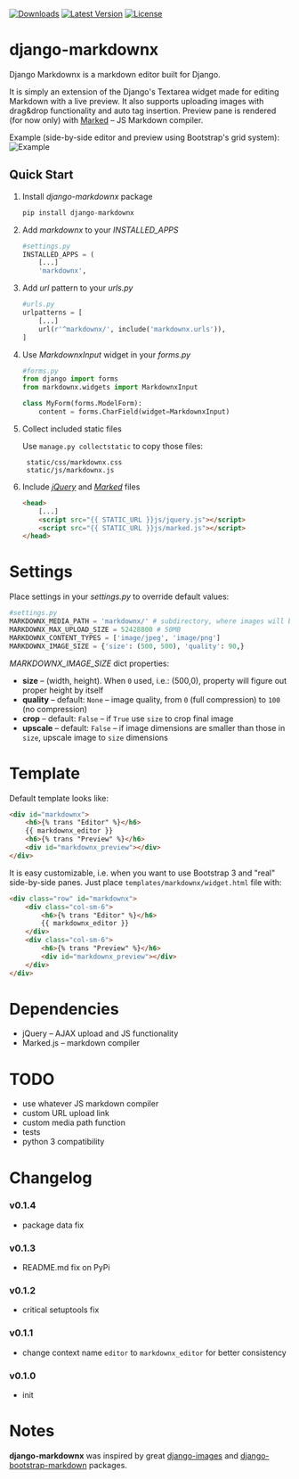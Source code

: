 [![Downloads](https://pypip.in/d/django-markdownx/badge.svg?period=month&style=flat)](https://pypi.python.org/pypi/django-markdownx/)
[![Latest Version](https://pypip.in/v/django-markdownx/badge.svg?style=flat)](https://pypi.python.org/pypi/django-markdownx/)
[![License](https://pypip.in/license/django-markdownx/badge.svg?style=flat)](https://pypi.python.org/pypi/django-markdownx/)

# django-markdownx

Django Markdownx is a markdown editor built for Django.

It is simply an extension of the Django's Textarea widget made for editing Markdown with a live preview. It also supports uploading images with drag&drop functionality and auto tag insertion. Preview pane is rendered (for now only) with [Marked](https://github.com/chjj/marked) – JS Markdown compiler.

Example (side-by-side editor and preview using Bootstrap's grid system):
![Example](http://quaintworks.com/django-markdownx-preview.png)

## Quick Start

1. Install *django-markdownx* package

	```python
	pip install django-markdownx
	```


1. Add *markdownx* to your *INSTALLED_APPS*

	```python
	#settings.py
	INSTALLED_APPS = (
	    [...]
	    'markdownx',
	```
            
1. Add *url* pattern to your *urls.py*

	```python
	#urls.py
	urlpatterns = [
	   	[...]
	    url(r'^markdownx/', include('markdownx.urls')),
	]
	```

1. Use *MarkdownxInput* widget in your *forms.py*

	```python
	#forms.py
	from django import forms
	from markdownx.widgets import MarkdownxInput
	
	class MyForm(forms.ModelForm):
	   	content = forms.CharField(widget=MarkdownxInput)
	```
    	
1. Collect included static files

	Use `manage.py collectstatic` to copy those files:
	
		static/css/markdownx.css
		static/js/markdownx.js

1. Include *[jQuery](http://jquery.com)* and *[Marked](https://github.com/chjj/marked)* files

	```html
	<head>
		[...]
		<script src="{{ STATIC_URL }}js/jquery.js"></script>
		<script src="{{ STATIC_URL }}js/marked.js"></script>
	</head>
	```
 	
    	
# Settings

Place settings in your *settings.py* to override default values:

```python
#settings.py
MARKDOWNX_MEDIA_PATH = 'markdownx/' # subdirectory, where images will be stored in MEDIA_ROOT folder
MARKDOWNX_MAX_UPLOAD_SIZE = 52428800 # 50MB
MARKDOWNX_CONTENT_TYPES = ['image/jpeg', 'image/png']
MARKDOWNX_IMAGE_SIZE = {'size': (500, 500), 'quality': 90,}
```

*MARKDOWNX_IMAGE_SIZE* dict properties:

* **size** – (width, height). When `0` used, i.e.: (500,0),  property will figure out proper height by itself
* **quality** – default: `None` – image quality, from `0` (full compression) to `100` (no compression)
* **crop** – default: `False` – if `True` use `size` to crop final image
* **upscale** – default: `False` – if image dimensions are smaller than those in `size`, upscale image to `size` dimensions

# Template

Default template looks like:

```html
<div id="markdownx">
    <h6>{% trans "Editor" %}</h6>
    {{ markdownx_editor }}
    <h6>{% trans "Preview" %}</h6>
    <div id="markdownx_preview"></div>
</div>
```
	
It is easy customizable, i.e. when you want to use Bootstrap 3 and "real" side-by-side panes. Just place `templates/markdownx/widget.html` file with:

```html
<div class="row" id="markdownx">
    <div class="col-sm-6">
        <h6>{% trans "Editor" %}</h6>
        {{ markdownx_editor }}
    </div>
    <div class="col-sm-6">
        <h6>{% trans "Preview" %}</h6>
        <div id="markdownx_preview"></div>
    </div>
</div>
```

# Dependencies

* jQuery – AJAX upload and JS functionality
* Marked.js – markdown compiler

# TODO

* use whatever JS markdown compiler
* custom URL upload link
* custom media path function
* tests
* python 3 compatibility


# Changelog

### v0.1.4

* package data fix

### v0.1.3

* README.md fix on PyPi

### v0.1.2

* critical setuptools fix

### v0.1.1

* change context name `editor` to `markdownx_editor` for better consistency

### v0.1.0

* init

# Notes

**django-markdownx** was inspired by great [django-images](https://github.com/mirumee/django-images) and [django-bootstrap-markdown](http://thegoods.aj7may.com/django-bootstrap-markdown/) packages.
